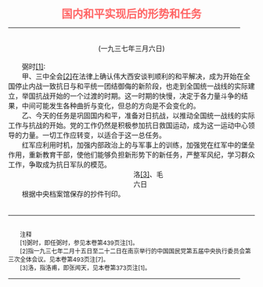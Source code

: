 <center><FONT style="FONT-SIZE: 16.5pt" COLOR="#FF6666" FACE="楷体_GB2312"><B>国内和平实现后的形势和任务</B></center></FONT>
<HR color="#EE9B73" size="1" width="94%">
<BR>
<center>(一九三七年三月六日)</center>
<BR>
　　弼时<a href="#tail">[1]</a>:
<BR>
　　甲、三中全会<a href="#tail">[2]</a>在法律上确认伟大西安谈判顺利的和平解决，成为开始在全国停止内战一致抗日与和平统一团结御侮的新阶段，也走到全国统一战线的实际建立，举国抗战开始的一个过渡的时期。这一时期的快慢，决定于各力量斗争的结果，中间可能发生各种曲折与变化，但总的方向是不会变化的。
<BR>
　　乙、今天的任务是巩固国内和平，准备对日抗战，以推动全国统一战线的实际工作与抗战的开始。党的工作仍然是积极参加抗日救国运动，成为这一运动中心领导的力量。一切工作应转变，以适合于这一总任务。
<BR>
　　红军应利用时机，加强内部政治上的与军事上的训练，加强党在红军中的堡垒作用，重新教育干部，使他们能够负担新形势下的新任务，严整军风纪，学习群众工作，争取成为抗日军队的模范。
<BR>
　　　　　　　　　　　　　　　　　　 洛<a href="#tail">[3]</a>、毛
<BR>
　　　　　　　　　　　　　　　　　　 六日
<BR>
　　根据中央档案馆保存的抄件刊印。
<BR>
　　<hr><a name="tail"></a>    <FONT style="FONT-SIZE: 9pt">
<BR>
　　注释
<BR>
　　[1]弼时，即任弼时，参见本卷第439页注[1]。
<BR>
　　[2]指一九三七年二月十五日至二十二日在南京举行的中国国民党第五届中央执行委员会第三次全体会议。见本卷第493页注[7]。
<BR>
　　[3]洛，指洛甫，即张闻天，见本卷第373页注[1]。
<BR>
</FONT>
<HR color="#EE9B73" size="1" width="94%">

